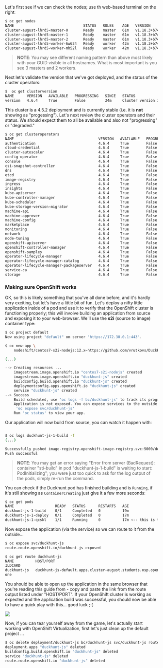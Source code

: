 Let's first see if we can check the nodes; use th web-based terminal on the right:

~~~bash
$ oc get nodes
NAME                                STATUS   ROLES    AGE   VERSION
cluster-august-lhrd5-master-0       Ready    master   61m   v1.18.3+b74c5ed
cluster-august-lhrd5-master-1       Ready    master   61m   v1.18.3+b74c5ed
cluster-august-lhrd5-master-2       Ready    master   61m   v1.18.3+b74c5ed
cluster-august-lhrd5-worker-6w624   Ready    worker   42m   v1.18.3+b74c5ed
cluster-august-lhrd5-worker-mh52l   Ready    worker   42m   v1.18.3+b74c5ed
~~~

> **NOTE**: You may see different naming pattern than above most likely with your GUID visible in all hostnames. What is most important is you see 3 masters and 2 workers.

Next let's validate the version that we've got deployed, and the status of the cluster operators:

~~~bash
$  oc get clusterversion
NAME      VERSION   AVAILABLE   PROGRESSING   SINCE   STATUS
version   4.6.4     True        False         34m     Cluster version is 4.6.4
~~~

This cluster is a 4.5.2 deployment and is currently stable (i.e. it is **not** showing as "progessing"). Let's next review the cluster operators and their status. We should expect them to all be available and also not "progressing" or "degraded."

~~~bash
$ oc get clusteroperators
NAME                                       VERSION   AVAILABLE   PROGRESSING   DEGRADED   SINCE
authentication                             4.6.4     True        False         False      37m
cloud-credential                           4.6.4     True        False         False      81m
cluster-autoscaler                         4.6.4     True        False         False      77m
config-operator                            4.6.4     True        False         False      78m
console                                    4.6.4     True        False         False      34m
csi-snapshot-controller                    4.6.4     True        False         False      78m
dns                                        4.6.4     True        False         False      77m
etcd                                       4.6.4     True        False         False      76m
image-registry                             4.6.4     True        False         False      54m
ingress                                    4.6.4     True        False         False      53m
insights                                   4.6.4     True        False         False      78m
kube-apiserver                             4.6.4     True        False         False      75m
kube-controller-manager                    4.6.4     True        False         False      76m
kube-scheduler                             4.6.4     True        False         False      75m
kube-storage-version-migrator              4.6.4     True        False         False      68m
machine-api                                4.6.4     True        False         False      74m
machine-approver                           4.6.4     True        False         False      76m
machine-config                             4.6.4     True        False         False      76m
marketplace                                4.6.4     True        False         False      77m
monitoring                                 4.6.4     True        False         False      53m
network                                    4.6.4     True        False         False      79m
node-tuning                                4.6.4     True        False         False      78m
openshift-apiserver                        4.6.4     True        False         False      54m
openshift-controller-manager               4.6.4     True        False         False      53m
openshift-samples                          4.6.4     True        False         False      53m
operator-lifecycle-manager                 4.6.4     True        False         False      77m
operator-lifecycle-manager-catalog         4.6.4     True        False         False      76m
operator-lifecycle-manager-packageserver   4.6.4     True        False         False      52m
service-ca                                 4.6.4     True        False         False      78m
storage                                    4.6.4     True        False         False      78m
~~~


### Making sure OpenShift works

OK, so this is likely something that you've all done before, and it's hardly very exciting, but let's have a little bit of fun. Let's deploy a nifty little application inside of a pod and use it to verify that the OpenShift cluster is functioning properly; this will involve building an application from source and exposing it to your web-browser. We'll use the **s2i** (source to image) container type:

~~~bash
$ oc project default
Now using project "default" on server "https://172.30.0.1:443".

$ oc new-app \
	nodeshift/centos7-s2i-nodejs:12.x~https://github.com/vrutkovs/DuckHunt-JS

(...)

--> Creating resources ...
    imagestream.image.openshift.io "centos7-s2i-nodejs" created
    imagestream.image.openshift.io "duckhunt-js" created
    buildconfig.build.openshift.io "duckhunt-js" created
    deploymentconfig.apps.openshift.io "duckhunt-js" created
    service "duckhunt-js" created
--> Success
    Build scheduled, use 'oc logs -f bc/duckhunt-js' to track its progress.
    Application is not exposed. You can expose services to the outside world by executing one or more of the commands below:
     'oc expose svc/duckhunt-js'
    Run 'oc status' to view your app.
~~~

Our application will now build from source, you can watch it happen with:

~~~bash

$ oc logs duckhunt-js-1-build -f
(...)

Successfully pushed image-registry.openshift-image-registry.svc:5000/default/duckhunt-js:latest@sha256:4d0186040826a4be9d678459c5d6831e107a60c403d65a0da77fb076ff89084c
Push successful
~~~

> **NOTE**: You may get an error saying "Error from server (BadRequest): container "sti-build" in pod "duckhunt-js-1-build" is waiting to start: PodInitializing"; you were just too quick to ask for the log output of the pods, simply re-run the command.

You can check if the Duckhunt pod has finished building and is `Running`, if it's still showing as `ContainerCreating` just give it a few more seconds:

~~~bash
$ oc get pods
NAME                   READY   STATUS      RESTARTS   AGE
duckhunt-js-1-build    0/1     Completed   0          19m
duckhunt-js-1-deploy   0/1     Completed   0          17m
duckhunt-js-1-qcskl    1/1     Running     0          17m <-- this is the one!
~~~

Now expose the application (via the service) so we can route to it from the outside...

~~~bash
$ oc expose svc/duckhunt-js
route.route.openshift.io/duckhunt-js exposed

$ oc get route duckhunt-js
NAME          HOST/PORT                                                          PATH   SERVICES      PORT       TERMINATION   W
ILDCARD
duckhunt-js   duckhunt-js-default.apps.cluster-august.students.osp.opentlc.com          duckhunt-js   8080-tcp                 N
one
~~~

You should be able to open up the application in the same browser that you're reading this guide from - copy and paste the link from the route output listed under "HOST/PORT". If your OpenShift cluster is working as expected and the application build was successful, you should now be able to have a quick play with this... good luck ;-)

<img src="img/duckhunt.png"/>

Now, if you can tear yourself away from the game, let's actually start working with OpenShift Virtualization, first let's just clean up the default project ...

~~~bash
$ oc delete deployment/duckhunt-js bc/duckhunt-js svc/duckhunt-js route/duckhunt-js
deployment.apps "duckhunt-js" deleted
buildconfig.build.openshift.io "duckhunt-js" deleted
service "duckhunt-js" deleted
route.route.openshift.io "duckhunt-js" deleted
~~~
